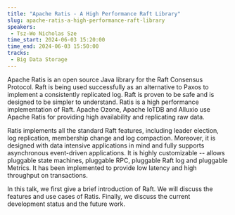 ```yaml
---
title: "Apache Ratis - A High Performance Raft Library"
slug: apache-ratis-a-high-performance-raft-library
speakers:
 - Tsz-Wo Nicholas Sze
time_start: 2024-06-03 15:20:00
time_end: 2024-06-03 15:50:00
tracks:
 - Big Data Storage
---
```


Apache Ratis is an open source Java library for the Raft Consensus Protocol. Raft is being used successfully as an alternative to Paxos to implement a consistently replicated log. Raft is proven to be safe and is designed to be simpler to understand. Ratis is a high performance implementation of Raft. Apache Ozone, Apache IoTDB and Alluxio use Apache Ratis for providing high availability and replicating raw data.
 
 
 
 Ratis implements all the standard Raft features, including leader election, log replication, membership change and log compaction. Moreover, it is designed with data intensive applications in mind and fully supports asynchronous event-driven applications. It is highly customizable -- allows pluggable state machines, pluggable RPC, pluggable Raft log and pluggable Metrics. It has been implemented to provide low latency and high throughput on transactions.
 
  
 
 In this talk, we first give a brief introduction of Raft. We will discuss the features and use cases of Ratis. Finally, we discuss the current development status and the future work.